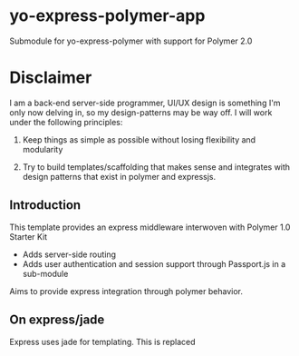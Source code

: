 # yo-express-polymer-app

Submodule for yo-express-polymer with support for Polymer 2.0

# Disclaimer
I am a back-end server-side programmer, UI/UX design is something I'm only now delving in, so my design-patterns may be way off. I will work under the following principles:

  1. Keep things as simple as possible without losing flexibility and modularity

  2. Try to build templates/scaffolding that makes sense and integrates with design patterns that exist in polymer and expressjs.

## Introduction

This template provides an express middleware interwoven with Polymer 1.0 Starter Kit

 - Adds server-side routing
 - Adds user authentication and session support through Passport.js in a sub-module

Aims to provide express integration through polymer behavior.


## On express/jade
Express uses jade for templating. This is replaced

